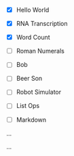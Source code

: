 - [x] Hello World
- [x] RNA Transcription
- [x] Word Count
- [ ] Roman Numerals
- [ ] Bob
- [ ] Beer Son
- [ ] Robot Simulator
- [ ] List Ops
- [ ] Markdown 


...

...

